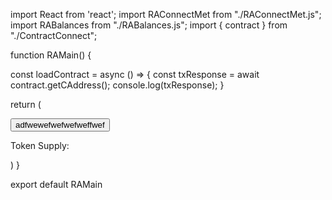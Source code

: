 import React from 'react';
import RAConnectMet from "./RAConnectMet.js";
import RABalances from "./RABalances.js";
import { contract } from "./ContractConnect";


function RAMain() {

  const loadContract = async () => {
    const txResponse = await contract.getCAddress();
    console.log(txResponse);
  }

  return (
    <div className='ReadAreaMain'>
        <RAConnectMet />
        <button onClick={loadContract}>adfwewefwefwefweffwef</button>
        <p>Token Supply:  </p>
        <RABalances />
    </div>
  )
}

export default RAMain